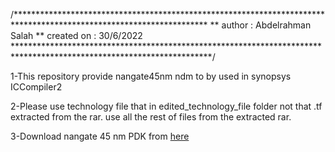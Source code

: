
/********************************************************************************************************************
** author      : Abdelrahman Salah
** created on  : 30/6/2022
*********************************************************************************************************************/

1-This repository provide nangate45nm ndm to by used in synopsys ICCompiler2 

2-Please use technology file that in edited_technology_file folder not that .tf extracted from the rar.
use all the rest of files from the extracted rar.

3-Download nangate 45 nm PDK from [here](https://drive.google.com/drive/folders/1hM1s588wqMqogBImWu5J745SYXSgLuuC?usp=sharing)
